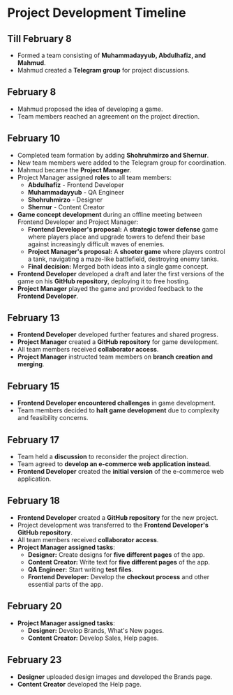 # Project Development Timeline

## Till February 8
- Formed a team consisting of **Muhammadayyub, Abdulhafiz, and Mahmud**.
- Mahmud created a **Telegram group** for project discussions.

## February 8
- Mahmud proposed the idea of developing a game.
- Team members reached an agreement on the project direction.

## February 10
- Completed team formation by adding **Shohruhmirzo and Shernur**.
- New team members were added to the Telegram group for coordination.
- Mahmud became the **Project Manager**.
- Project Manager assigned **roles** to all team members:
  - **Abdulhafiz** - Frontend Developer
  - **Muhammadayyub** - QA Engineer
  - **Shohruhmirzo** - Designer
  - **Shernur** - Content Creator
- **Game concept development** during an offline meeting between Frontend Developer and Project Manager:
  - **Frontend Developer's proposal:** A **strategic tower defense** game where players place and upgrade towers to defend their base against increasingly difficult waves of enemies.
  - **Project Manager's proposal:** A **shooter game** where players control a tank, navigating a maze-like battlefield, destroying enemy tanks.
  - **Final decision:** Merged both ideas into a single game concept.
- **Frontend Developer** developed a draft and later the first versions of the game on his **GitHub repository**, deploying it to free hosting.
- **Project Manager** played the game and provided feedback to the **Frontend Developer**.

## February 13
- **Frontend Developer** developed further features and shared progress.
- **Project Manager** created a **GitHub repository** for game development.
- All team members received **collaborator access**.
- **Project Manager** instructed team members on **branch creation and merging**.

## February 15
- **Frontend Developer encountered challenges** in game development.
- Team members decided to **halt game development** due to complexity and feasibility concerns.

## February 17
- Team held a **discussion** to reconsider the project direction.
- Team agreed to **develop an e-commerce web application instead**.
- **Frontend Developer** created the **initial version** of the e-commerce web application.

## February 18
- **Frontend Developer** created a **GitHub repository** for the new project.
- Project development was transferred to the **Frontend Developer's GitHub repository**.
- All team members received **collaborator access**.
- **Project Manager assigned tasks**:
  - **Designer:** Create designs for **five different pages** of the app.
  - **Content Creator:** Write text for **five different pages** of the app.
  - **QA Engineer:** Start writing **test files**.
  - **Frontend Developer:** Develop the **checkout process** and other essential parts of the app.

## February 20
- **Project Manager assigned tasks**:
  - **Designer:** Develop Brands, What's New pages.
  - **Content Creator:** Develop Sales, Help pages.

## February 23
- **Designer** uploaded design images and developed the Brands page.
- **Content Creator** developed the Help page.
